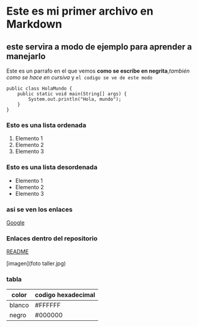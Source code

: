 # Este es mi primer archivo en **Markdown**
## este servira a modo de ejemplo para aprender a manejarlo

Este es un parrafo en el que vemos **como se escribe en negrita**,*también como se hace en cursiva* y `el codigo se ve de este modo`

```en Java:
public class HolaMundo {
    public static void main(String[] args) {
        System.out.println("Hola, mundo");
    }
}
```
### Esto es una lista ordenada
1. Elemento 1
2. Elemento 2
3. Elemento 3

### Esto es una lista desordenada
- Elemento 1
- Elemento 2
- Elemento 3

### asi se ven los enlaces
[Google](https://www.google.com/)

### Enlaces dentro del repositorio
[README](README.md)

[imagen](foto taller.jpg)

### tabla
|color|codigo hexadecimal|
|-------------|-------------|
|blanco|#FFFFFF|
|negro|#000000|
